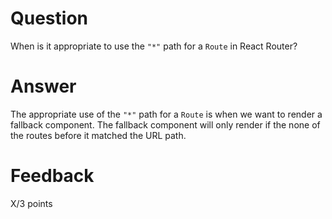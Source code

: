 # Question

When is it appropriate to use the `"*"` path for a `Route` in React Router?

# Answer

The appropriate use of the `"*"` path for a `Route` is when we want to render a fallback component. The fallback component will only render if the none of the routes before it matched the URL path.

# Feedback

X/3 points
